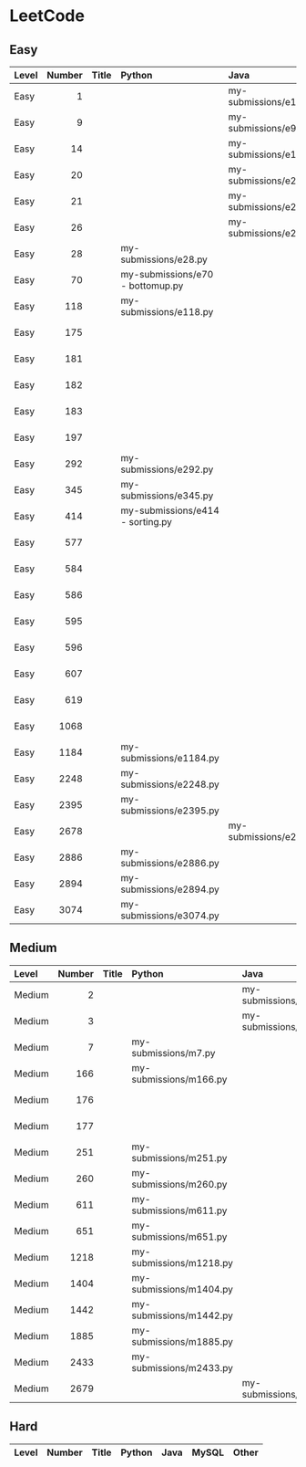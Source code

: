 # LeetCode

## Easy
| Level   |   Number | Title   | Python                           | Java                      | MySQL                    | Other                           |
|:--------|---------:|:--------|:---------------------------------|:--------------------------|:-------------------------|:--------------------------------|
| Easy    |        1 |         |                                  | my-submissions/e1.java    |                          |                                 |
| Easy    |        9 |         |                                  | my-submissions/e9.java    |                          |                                 |
| Easy    |       14 |         |                                  | my-submissions/e14.java   |                          |                                 |
| Easy    |       20 |         |                                  | my-submissions/e20.java   |                          |                                 |
| Easy    |       21 |         |                                  | my-submissions/e21.java   |                          |                                 |
| Easy    |       26 |         |                                  | my-submissions/e26.java   |                          |                                 |
| Easy    |       28 |         | my-submissions/e28.py            |                           |                          |                                 |
| Easy    |       70 |         | my-submissions/e70 - bottomup.py |                           |                          | my-submissions/e70 - topdown.py |
| Easy    |      118 |         | my-submissions/e118.py           |                           |                          |                                 |
| Easy    |      175 |         |                                  |                           | my-submissions/e175.sql  |                                 |
| Easy    |      181 |         |                                  |                           | my-submissions/e181.sql  |                                 |
| Easy    |      182 |         |                                  |                           | my-submissions/e182.sql  |                                 |
| Easy    |      183 |         |                                  |                           | my-submissions/e183.sql  |                                 |
| Easy    |      197 |         |                                  |                           | my-submissions/e197.sql  |                                 |
| Easy    |      292 |         | my-submissions/e292.py           |                           |                          |                                 |
| Easy    |      345 |         | my-submissions/e345.py           |                           |                          |                                 |
| Easy    |      414 |         | my-submissions/e414 - sorting.py |                           |                          | my-submissions/e414.py          |
| Easy    |      577 |         |                                  |                           | my-submissions/e577.sql  |                                 |
| Easy    |      584 |         |                                  |                           | my-submissions/e584.sql  |                                 |
| Easy    |      586 |         |                                  |                           | my-submissions/e586.sql  |                                 |
| Easy    |      595 |         |                                  |                           | my-submissions/e595.sql  |                                 |
| Easy    |      596 |         |                                  |                           | my-submissions/e596.sql  |                                 |
| Easy    |      607 |         |                                  |                           | my-submissions/e607.sql  |                                 |
| Easy    |      619 |         |                                  |                           | my-submissions/e619.sql  |                                 |
| Easy    |     1068 |         |                                  |                           | my-submissions/e1068.sql |                                 |
| Easy    |     1184 |         | my-submissions/e1184.py          |                           |                          |                                 |
| Easy    |     2248 |         | my-submissions/e2248.py          |                           |                          |                                 |
| Easy    |     2395 |         | my-submissions/e2395.py          |                           |                          |                                 |
| Easy    |     2678 |         |                                  | my-submissions/e2678.java |                          |                                 |
| Easy    |     2886 |         | my-submissions/e2886.py          |                           |                          |                                 |
| Easy    |     2894 |         | my-submissions/e2894.py          |                           |                          |                                 |
| Easy    |     3074 |         | my-submissions/e3074.py          |                           |                          |                                 |

## Medium
| Level   |   Number | Title   | Python                  | Java                      | MySQL                   | Other   |
|:--------|---------:|:--------|:------------------------|:--------------------------|:------------------------|:--------|
| Medium  |        2 |         |                         | my-submissions/m2.java    |                         |         |
| Medium  |        3 |         |                         | my-submissions/m3.java    |                         |         |
| Medium  |        7 |         | my-submissions/m7.py    |                           |                         |         |
| Medium  |      166 |         | my-submissions/m166.py  |                           |                         |         |
| Medium  |      176 |         |                         |                           | my-submissions/m176.sql |         |
| Medium  |      177 |         |                         |                           | my-submissions/m177.sql |         |
| Medium  |      251 |         | my-submissions/m251.py  |                           |                         |         |
| Medium  |      260 |         | my-submissions/m260.py  |                           |                         |         |
| Medium  |      611 |         | my-submissions/m611.py  |                           |                         |         |
| Medium  |      651 |         | my-submissions/m651.py  |                           |                         |         |
| Medium  |     1218 |         | my-submissions/m1218.py |                           |                         |         |
| Medium  |     1404 |         | my-submissions/m1404.py |                           |                         |         |
| Medium  |     1442 |         | my-submissions/m1442.py |                           |                         |         |
| Medium  |     1885 |         | my-submissions/m1885.py |                           |                         |         |
| Medium  |     2433 |         | my-submissions/m2433.py |                           |                         |         |
| Medium  |     2679 |         |                         | my-submissions/m2679.java |                         |         |

## Hard
| Level   | Number   | Title   | Python   | Java   | MySQL   | Other   |
|---------|----------|---------|----------|--------|---------|---------|
